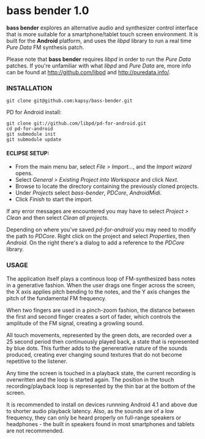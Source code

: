 # bass bender 1.0

**bass bender** explores an alternative audio and synthesizer control interface that is more suitable for a smartphone/tablet touch screen environment. It is built for the **Android** platform, and uses the *libpd* library to run a real time *Pure Data* FM synthesis patch. 

Please note that **bass bender** requires *libpd* in order to run the *Pure Data* patches. If you're unfamiliar with what *libpd* and *Pure Data* are, more info can be found at <http://github.com/libpd> and <http://puredata.info/>.

### INSTALLATION 

	git clone git@github.com:kapsy/bass-bender.git

PD for Android install:

	git clone git://github.com/libpd/pd-for-android.git
	cd pd-for-android
	git submodule init
	git submodule update

#### ECLIPSE SETUP:

* From the main menu bar, select *File > Import...*, and the *Import wizard* opens.
* Select *General > Existing Project into Workspace* and click *Next*.
* Browse to locate the directory containing the previously cloned projects.
* Under *Projects* select *bass-bender*, *PDCore*, *AndroidMidi*.
* Click *Finish* to start the import.

If any error messages are encountered you may have to select *Project > Clean* and then select *Clean all projects*. 

Depending on where you've saved *pd-for-android* you may need to modify the path to *PDCore*. Right click on the project and select *Properties*, then *Android*. On the right there's a dialog to add a reference to the *PDCore* library.

### USAGE

The application itself plays a continous loop of FM-synthesized bass notes in a generative fashion. When the user drags one finger across the screen, the X axis applies pitch bending to the notes, and the Y axis changes the pitch of the fundamental FM frequency. 

When two fingers are used in a pinch-zoom fashion, the distance between the first and second finger creates a sort of fader, which controls the amplitude of the FM signal, creating a growling sound. 

All touch movements, represented by the green dots, are recorded over a 25 second period then continuously played back, a state that is represented by blue dots. This further adds to the genererative nature of the sounds produced, creating ever changing sound textures that do not become repetitive to the listener.

Any time the screen is touched in a playback state, the current recording is overwritten and the loop is started again. The position in the touch recording/playback loop is represented by the thin bar at the bottom of the screen.

It is recommended to install on devices runnning Android 4.1 and above due to shorter audio playback latency. Also, as the sounds are of a low frequency, they can only be heard properly on full-range speakers or headphones - the built in speakers found in most smartphones and tablets are not recommended. 
